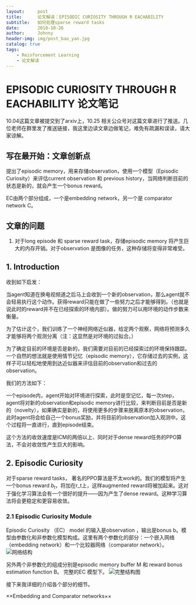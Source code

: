 ```yaml
---
layout:     post
title:      论文解读：EPISODIC CURIOSITY THROUGH R EACHABILITY
subtitle:   如何处理sparse reward tasks
date:       2018-10-26
author:     Johnny
header-img: img/post_bao_yan.jpg
catalog: true
tags:
    - Reinforcement Learning
    - 论文解读
---
```


# EPISODIC CURIOSITY THROUGH R EACHABILITY 论文笔记

10.04这篇文章被提交到了arxiv上，10.25 相关公众号对这篇文章进行了推送。几位老师在群里发了推送链接，我这里边读文章边做笔记，难免有疏漏和误读，请大家谅解。


## 写在最开始：文章创新点

提出了episodic memory，用来存储observation，使用一个模型（Episodic Curiosity）来评估current observation 和 previous history，当网络判断目前的状态是新的，就会产生一个bonus reward。

EC由两个部分组成，一个是embedding network，另一个是 comparator network C。
## 文章的问题

1. 对于long episode 和 sparse reward task，存储episodic memory 将产生巨大的内存开销。对于observation 是图像的任务，这种存储将变得非常难受。

## 1. Introduction 

收到如下启发：

当agent知道在换电视频道之后马上会收到一个新的observation，那么agent就不会轻易执行这个动作。获得reward只能在做了一些努力之后才能够得到。（也就是说此时的reward并不在已经探索的环境内部）。做的努力可以用环境的动作步数来衡量。

为了估计这个，我们训练了一个神经网络近似器，给定两个观察，网络将预测多久才能够将两个观测分离（注：这显然是对环境的过拟合。）

为了确定目前的环境是否是新的，我们需要对目前的已经探索过的环境保持跟踪。一个自然的想法就是使用情节记忆（episodic memory），它存储过去的实例，这样子可以轻松地使用到达近似器来评估目前的observation和过去的observation。


我们的方法如下：

一个episode内，agent开始对环境进行探索，此时是空记忆，每一次step，agent将对新的observation和episodic memory进行比较，来判断目前是否是新的（novelty），如果确实是新的，将使用更多的步骤来脱离原本的observation，此时agent将会给自己一个bonus奖励，并将目前的observation加入观测中。这个过程将一直进行，直到episode结束。

这个方法的收敛速度是ICM的两倍以上、同时对于dense reward任务的PPO算法，不会对收敛性产生巨大的影响。

## 2. Episodic Curiosity

对于sparse reward tasks， 著名的PPO算法是不太work的。我们的模型将产生一个bonus reward $b_t$，将加在r_t上，这样augmented reward将被加起来。这对于强化学习算法会有一个很好的提升——因为产生了dense reward。这种学习算法将会更稳定和更容易收敛。


### 2.1 Episodic Curiosity Module

Episodic Curiosity （EC） model 的输入是observation ，输出是bonus b。模型由参数化和非参数化模型构成。这里有两个参数化的部分：一个嵌入网络（embedding network）和一个比较器网络（comparator network）。
![网络结构](![121](https://s1.ax1x.com/2018/10/26/iyhRCn.png))

另外两个非参数化的组成分别是episodic memory buffer M 和 reward bonus estimation function B。
完整的EC 模型下。
![完整结构图](https://s1.ax1x.com/2018/10/26/iyhLCR.png)

接下来我详细的介绍各个部分的细节。

××Embedding and Comparator networks××




